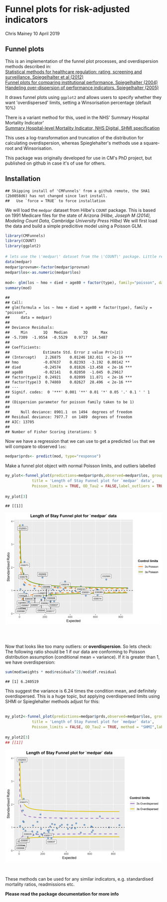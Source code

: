 Funnel plots for risk-adjusted indicators
================
Chris Mainey
10 April 2019

Funnel plots
------------

This is an implementation of the funnel plot processes, and overdispersion methods described in:<br> [Statistical methods for healthcare regulation: rating, screening and surveillance. Spiegelhalter et al (2012)](https://rss.onlinelibrary.wiley.com/doi/full/10.1111/j.1467-985X.2011.01010.x)<br> [Funnel plots for comparing institutional performance. Spiegelhalter (2004)](https://onlinelibrary.wiley.com/doi/10.1002/sim.1970)<br> [Handeling over-dispersion of performance indicators. Spiegelhalter (2005)](https://qualitysafety.bmj.com/content/14/5/347)<br>

It draws funnel plots using `ggplot2` and allows users to specify whether they want 'overdispersed' limits, setting a Winsorisation percentage (default 10%)

There is a variant method for this, used in the NHS' Summary Hospital Mortality Indicator'<br> [Summary Hospital-level Mortality Indicator, NHS Digital, SHMI specification](https://digital.nhs.uk/data-and-information/publications/ci-hub/summary-hospital-level-mortality-indicator-shmi) <br>

This uses a log-transformation and truncation of the distribution for calculating overdispersion, whereas Spieglehalter's methods use a square-root and Winsorisation.

This package was originally developed for use in CM's PhD project, but published on github in case it's of use for others.

Installation
------------

    ## Skipping install of 'CMFunnels' from a github remote, the SHA1 (2b0058d6) has not changed since last install.
    ##   Use `force = TRUE` to force installation

We will load the `medpar` dataset from Hilbe's `COUNT` package. This is based on 1991 Medicare files for the state of Arizona *(Hilbe, Joseph M (2014), Modeling Count Data, Cambridge University Press Hilbe)* We will first load the data and build a simple predicitive model using a Poisson GLM.

``` r
library(CMFunnels)
library(COUNT)
library(ggplot2)

# lets use the \'medpar\' dataset from the \'COUNT\' package. Little reformatting needed
data(medpar)
medpar$provnum<-factor(medpar$provnum)
medpar$los<-as.numeric(medpar$los)

mod<- glm(los ~ hmo + died + age80 + factor(type), family="poisson", data=medpar)
summary(mod)
```

    ## 
    ## Call:
    ## glm(formula = los ~ hmo + died + age80 + factor(type), family = "poisson", 
    ##     data = medpar)
    ## 
    ## Deviance Residuals: 
    ##     Min       1Q   Median       3Q      Max  
    ## -5.7309  -1.9554  -0.5529   0.9717  14.5487  
    ## 
    ## Coefficients:
    ##               Estimate Std. Error z value Pr(>|z|)    
    ## (Intercept)    2.26875    0.01246 182.011  < 2e-16 ***
    ## hmo           -0.07637    0.02393  -3.192  0.00142 ** 
    ## died          -0.24574    0.01826 -13.458  < 2e-16 ***
    ## age80         -0.02141    0.02050  -1.045  0.29617    
    ## factor(type)2  0.24921    0.02099  11.871  < 2e-16 ***
    ## factor(type)3  0.74869    0.02627  28.496  < 2e-16 ***
    ## ---
    ## Signif. codes:  0 '***' 0.001 '**' 0.01 '*' 0.05 '.' 0.1 ' ' 1
    ## 
    ## (Dispersion parameter for poisson family taken to be 1)
    ## 
    ##     Null deviance: 8901.1  on 1494  degrees of freedom
    ## Residual deviance: 7977.7  on 1489  degrees of freedom
    ## AIC: 13705
    ## 
    ## Number of Fisher Scoring iterations: 5

Now we have a regression that we can use to get a predicted `los` that we will compare to observed `los`:

``` r
medpar$prds<- predict(mod, type="response")
```

Make a funnel plot object with normal Poisson limits, and outliers labelled

``` r
my_plot<-funnel_plot(predictions=medpar$prds,observed=medpar$los, group = medpar$provnum, 
            title = 'Length of Stay Funnel plot for `medpar` data', 
            Poisson_limits = TRUE, OD_Tau2 = FALSE,label_outliers = TRUE)

my_plot[3]
```

    ## [[1]]

<img src="README_files/figure-markdown_github/funnel1-1.png" width="672" style="display: block; margin: auto;" />

<br><br>

Now that looks like too many outliers: or **overdispersion**. So lets check: <br> The following ratio should be 1 if our data are conforming to Poisson distribution assumption (conditional mean = variance). If it is greater than 1, we have overdispersion:

``` r
sum(mod$weights * mod$residuals^2)/mod$df.residual
```

    ## [1] 6.240519

This suggest the variance is 6.24 times the condition mean, and definitely overdispersed. This is a huge topic, but applying overdispersed limits using SHMI or Spieglehalter methods adjust for this:

``` r

my_plot2<-funnel_plot(predictions=medpar$prds,observed=medpar$los, group = medpar$provnum, 
            title = 'Length of Stay Funnel plot for `medpar` data', 
            Poisson_limits = FALSE, OD_Tau2 = TRUE, method = "SHMI",label_outliers = TRUE)

my_plot2[3]
## [[1]]
```

<img src="README_files/figure-markdown_github/funnel2-1.png" width="672" style="display: block; margin: auto;" />

<br><br> These methods can be used for any similar indicators, e.g. standardised mortality ratios, readmissions etc.

**Please read the package documentation for more info**
